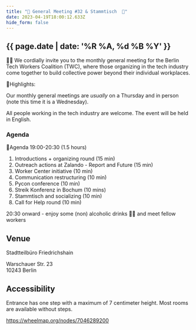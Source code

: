```yaml
---
title: "🎉 General Meeting #32 & Stammtisch  🍻"
date: 2023-04-19T18:00:12.633Z
hide_form: false
---
```

## {{ page.date | date: '%R %A, %d %B %Y' }}

🧚‍♂️ We cordially invite you to the monthly general meeting for the Berlin Tech Workers Coalition (TWC), where those organizing in the tech industry come together to build collective power beyond their individual workplaces.

💫Highlights: 

Our monthly general meetings are *usually* on a Thursday and in person (note this time it is a Wednesday). 

All people working in the tech industry are welcome. The event will be held in English.

### Agenda

📝Agenda 19:00-20:30 (1.5 hours)

1. Introductions + organizing round (15 min)
2. Outreach actions at Zalando - Report and Future (15 min)
3. Worker Center initiative (10 min)
4. Communication restructuring (10 min)
5. Pycon conference (10 min)
6. Streik Konferenz in Bochum (10 mins)
7. Stammtisch and socializing (10 min)
8. Call for Help round (10 min)

20:30 onward - enjoy some (non) alcoholic drinks 🍻🥤 and meet fellow workers

## Venue

Stadtteilbüro Friedrichshain

Warschauer Str. 23\
10243 Berlin

## Accessibility

Entrance has one step with a maximum of 7 centimeter height. Most rooms are available without steps.

<https://wheelmap.org/nodes/7046289200>
